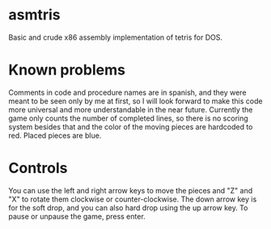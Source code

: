 # asmtris
Basic and crude x86 assembly implementation of tetris for DOS.

# Known problems
Comments in code and procedure names are in spanish, and they were meant to be seen only by me at first, so I will look forward to make this code more universal and more understandable in the near future. Currently the game only counts the number of completed lines, so there is no scoring system besides that and the color of the moving pieces are hardcoded to red. Placed pieces are blue.

# Controls
You can use the left and right arrow keys to move the pieces and "Z" and "X" to rotate them clockwise or counter-clockwise.
The down arrow key is for the soft drop, and you can also hard drop using the up arrow key.
To pause or unpause the game, press enter.
